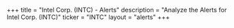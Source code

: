 +++
title = "Intel Corp. (INTC) - Alerts"
description = "Analyze the Alerts for Intel Corp. (INTC)"
ticker = "INTC"
layout = "alerts"
+++

